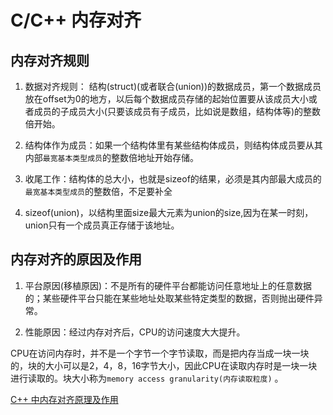 # C/C++ 内存对齐

## 内存对齐规则

1. 数据对齐规则： 结构(struct)(或者联合(union))的数据成员，第一个数据成员放在offset为0的地方，以后每个数据成员存储的起始位置要从该成员大小或者成员的子成员大小(只要该成员有子成员，比如说是数组，结构体等)的整数倍开始。

2. 结构体作为成员：如果一个结构体里有某些结构体成员，则结构体成员要从其内部`最宽基本类型成员`的整数倍地址开始存储。

3. 收尾工作：结构体的总大小，也就是sizeof的结果，必须是其内部最大成员的`最宽基本类型成员`的整数倍，不足要补全

4. sizeof(union)，以结构里面size最大元素为union的size,因为在某一时刻，union只有一个成员真正存储于该地址。



## 内存对齐的原因及作用

1. 平台原因(移植原因)：不是所有的硬件平台都能访问任意地址上的任意数据的；某些硬件平台只能在某些地址处取某些特定类型的数据，否则抛出硬件异常。


2. 性能原因：经过内存对齐后，CPU的访问速度大大提升。


CPU在访问内存时，并不是一个字节一个字节读取，而是把内存当成一块一块的，块的大小可以是2，4，8，16字节大小，因此CPU在读取内存时是一块一块进行读取的。块大小称为`memory access granularity(内存读取粒度)` 。


[C++ 中内存对齐原理及作用][1]

[1]: https://blog.csdn.net/u012611878/article/details/78995574
